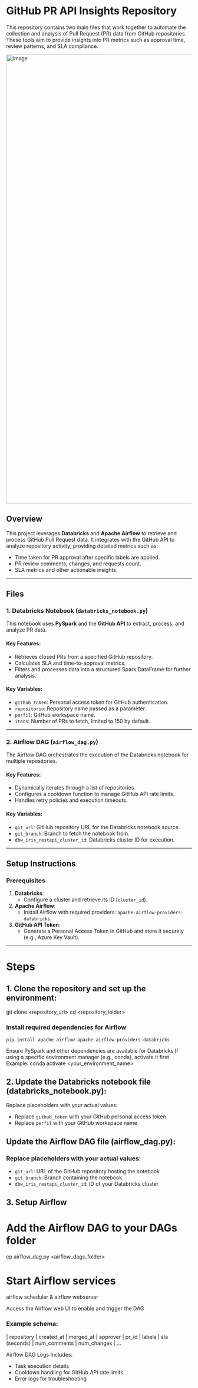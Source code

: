 # GitHub PR API Insights Repository

This repository contains two main files that work together to automate the collection and analysis of Pull Request (PR) data from GitHub repositories. These tools aim to provide insights into PR metrics such as approval time, review patterns, and SLA compliance.

<img width="1215" alt="image" src="https://github.com/user-attachments/assets/213a43d4-b9a4-4f99-ba15-9e0b91c53ba7">

## Overview

This project leverages **Databricks** and **Apache Airflow** to retrieve and process GitHub Pull Request data. It integrates with the GitHub API to analyze repository activity, providing detailed metrics such as:

- Time taken for PR approval after specific labels are applied.
- PR review comments, changes, and requests count.
- SLA metrics and other actionable insights.

---

## Files

### 1. Databricks Notebook (`databricks_notebook.py`)

This notebook uses **PySpark** and the **GitHub API** to extract, process, and analyze PR data.

#### Key Features:
- Retrieves closed PRs from a specified GitHub repository.
- Calculates SLA and time-to-approval metrics.
- Filters and processes data into a structured Spark DataFrame for further analysis.

#### Key Variables:
- `github_token`: Personal access token for GitHub authentication.
- `repositorio`: Repository name passed as a parameter.
- `perfil`: GitHub workspace name.
- `itens`: Number of PRs to fetch, limited to 150 by default.

---

### 2. Airflow DAG (`airflow_dag.py`)

The Airflow DAG orchestrates the execution of the Databricks notebook for multiple repositories.

#### Key Features:
- Dynamically iterates through a list of repositories.
- Configures a cooldown function to manage GitHub API rate limits.
- Handles retry policies and execution timeouts.

#### Key Variables:
- `git_url`: GitHub repository URL for the Databricks notebook source.
- `git_branch`: Branch to fetch the notebook from.
- `dbw_iris_restapi_cluster_id`: Databricks cluster ID for execution.

---

## Setup Instructions

### Prerequisites

1. **Databricks**:
   - Configure a cluster and retrieve its ID (`cluster_id`).
2. **Apache Airflow**:
   - Install Airflow with required providers: `apache-airflow-providers-databricks`.
3. **GitHub API Token**:
   - Generate a Personal Access Token in GitHub and store it securely (e.g., Azure Key Vault).

---

# Steps

## 1. Clone the repository and set up the environment:
git clone <repository_url>
cd <repository_folder>

### Install required dependencies for Airflow
`pip install apache-airflow apache-airflow-providers-databricks`

Ensure PySpark and other dependencies are available for Databricks
If using a specific environment manager (e.g., conda), activate it first
Example: conda activate <your_environment_name>

## 2. Update the Databricks notebook file (databricks_notebook.py):
 Replace placeholders with your actual values:
 - Replace `github_token` with your GitHub personal access token
 - Replace `perfil` with your GitHub workspace name

## Update the Airflow DAG file (airflow_dag.py):
### Replace placeholders with your actual values:
 - `git_url`: URL of the GitHub repository hosting the notebook
 - `git_branch`: Branch containing the notebook
 - `dbw_iris_restapi_cluster_id`: ID of your Databricks cluster

## 3. Setup Airflow

# Add the Airflow DAG to your DAGs folder
cp airflow_dag.py <airflow_dags_folder>

# Start Airflow services
airflow scheduler & airflow webserver

Access the Airflow web UI to enable and trigger the DAG

### Example schema:

| repository | created_at | merged_at | approver | pr_id | labels | sla (seconds) | num_comments | num_changes | ...

Airflow DAG Logs
Includes:
- Task execution details
- Cooldown handling for GitHub API rate limits
- Error logs for troubleshooting

